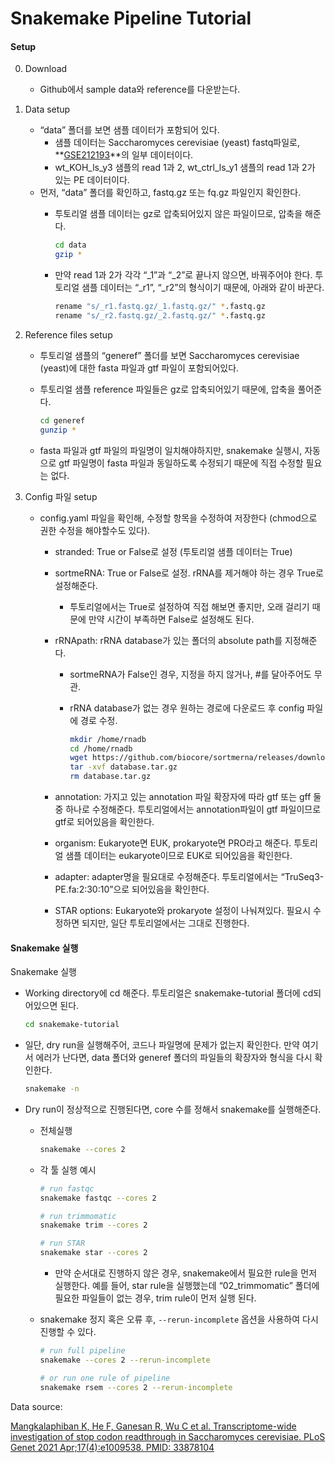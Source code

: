 # Snakemake Pipeline Tutorial

#### Setup
0. Download
    - Github에서 sample data와 reference를 다운받는다.
    
1. Data setup
    - “data” 폴더를 보면 샘플 데이터가 포함되어 있다.
        - 샘플 데이터는 Saccharomyces cerevisiae (yeast) fastq파일로, **[GSE212193](https://www.ncbi.nlm.nih.gov/geo/query/acc.cgi?acc=GSE212193)**의 일부 데이터이다.
        - wt_KOH_ls_y3 샘플의 read 1과 2, wt_ctrl_ls_y1 샘플의 read 1과 2가 있는 PE 데이터이다.
    - 먼저, “data” 폴더를 확인하고, fastq.gz 또는 fq.gz 파일인지 확인한다.
        - 투토리얼 샘플 데이터는 gz로 압축되어있지 않은 파일이므로, 압축을 해준다.
            
            ```bash
            cd data
            gzip *
            ```
            
        - 만약 read 1과 2가 각각 “_1”과 “_2”로 끝나지 않으면, 바꿔주어야 한다. 
        투토리얼 샘플 데이터는 “_r1”, “_r2”의 형식이기 때문에, 아래와 같이 바꾼다.
            
            ```bash
            rename "s/_r1.fastq.gz/_1.fastq.gz/" *.fastq.gz
            rename "s/_r2.fastq.gz/_2.fastq.gz/" *.fastq.gz
            ```
            

2. Reference files setup
    - 투토리얼 샘플의 “generef” 폴더를 보면 Saccharomyces cerevisiae (yeast)에 대한 fasta 파일과 gtf 파일이 포함되어있다.
    - 투토리얼 샘플 reference 파일들은 gz로 압축되어있기 때문에, 압축을 풀어준다.
        
        ```bash
        cd generef
        gunzip *
        ```

    - fasta 파일과 gtf 파일의 파일명이 일치해야하지만, snakemake 실행시, 자동으로 gtf 파일명이 fasta 파일과 동일하도록 수정되기 때문에 직접 수정할 필요는 없다.

3. Config 파일 setup
    - config.yaml 파일을 확인해, 수정할 항목을 수정하여 저장한다 (chmod으로 권한 수정을 해야할수도 있다).
        - stranded: True or False로 설정 (투토리얼 샘플 데이터는 True)
        - sortmeRNA: True or False로 설정. rRNA를 제거해야 하는 경우 True로 설정해준다.
            - 투토리얼에서는 True로 설정하여 직접 해보면 좋지만, 오래 걸리기 때문에 만약 시간이 부족하면 False로 설정해도 된다.
        - rRNApath: rRNA database가 있는 폴더의 absolute path를 지정해준다.
            - sortmeRNA가 False인 경우, 지정을 하지 않거나, #를 달아주어도 무관.
            - rRNA database가 없는 경우 원하는 경로에 다운로드 후 config 파일에 경로 수정.
                
                ```bash
                mkdir /home/rnadb
                cd /home/rnadb
                wget https://github.com/biocore/sortmerna/releases/download/v4.3.4/database.tar.gz
                tar -xvf database.tar.gz
                rm database.tar.gz
                ```

        - annotation: 가지고 있는 annotation 파일 확장자에 따라 gtf 또는 gff 둘 중 하나로 수정해준다. 투토리얼에서는 annotation파일이 gtf 파일이므로 gtf로 되어있음을 확인한다.
        - organism: Eukaryote면 EUK, prokaryote면 PRO라고 해준다. 투토리얼 샘플 데이터는 eukaryote이므로 EUK로 되어있음을 확인한다.
        - adapter: adapter명을 필요대로 수정해준다. 투토리얼에서는 “TruSeq3-PE.fa:2:30:10”으로 되어있음을 확인한다.
        - STAR options: Eukaryote와 prokaryote 설정이 나눠져있다. 필요시 수정하면 되지만, 일단 투토리얼에서는 그대로 진행한다.


#### Snakemake 실행
Snakemake 실행
- Working directory에 cd 해준다. 투토리얼은 snakemake-tutorial 폴더에 cd되어있으면 된다.
    
    ```bash
    cd snakemake-tutorial
    ```
    
- 일단, dry run을 실행해주어, 코드나 파일명에 문제가 없는지 확인한다. 만약 여기서 에러가 난다면, data 폴더와 generef 폴더의 파일들의 확장자와 형식을 다시 확인한다.
    
    ```bash
    snakemake -n
    ```
    
- Dry run이 정상적으로 진행된다면, core 수를 정해서 snakemake를 실행해준다.
    - 전체실행
        
        ```bash
        snakemake --cores 2
        ```
        
    - 각 툴 실행 예시
        
        ```bash
        # run fastqc
        snakemake fastqc --cores 2
        
        # run trimmomatic
        snakemake trim --cores 2
        
        # run STAR
        snakemake star --cores 2
        ```
        
        - 만약 순서대로 진행하지 않은 경우, snakemake에서 필요한 rule을 먼저 실행한다. 예를 들어, star rule을 실행했는데 “02_trimmomatic” 폴더에 필요한 파일들이 없는 경우, trim rule이 먼저 실행 된다.
    - snakemake 정지 혹은 오류 후, `--rerun-incomplete` 옵션을 사용하여 다시 진행할 수 있다.
        
        ```bash
        # run full pipeline
        snakemake --cores 2 --rerun-incomplete
        
        # or run one rule of pipeline
        snakemake rsem --cores 2 --rerun-incomplete
        ```

Data source:

[Mangkalaphiban K, He F, Ganesan R, Wu C et al. Transcriptome-wide investigation of stop codon readthrough in Saccharomyces cerevisiae. PLoS Genet 2021 Apr;17(4):e1009538. PMID: 33878104](https://www.ncbi.nlm.nih.gov/geo/query/acc.cgi?acc=GSE162780)